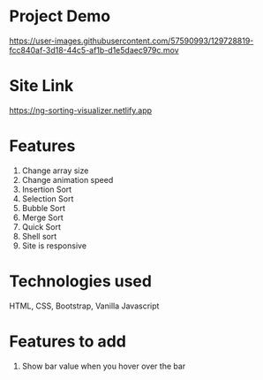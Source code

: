 
# Project Demo
https://user-images.githubusercontent.com/57590993/129728819-fcc840af-3d18-44c5-af1b-d1e5daec979c.mov



# Site Link
https://ng-sorting-visualizer.netlify.app

# Features
1. Change array size
2. Change animation speed
3. Insertion Sort
4. Selection Sort
5. Bubble Sort
6. Merge Sort
7. Quick Sort
8. Shell sort
9. Site is responsive

# Technologies used
HTML, CSS, Bootstrap, Vanilla Javascript


# Features to add
1. Show bar value when you hover over the bar


